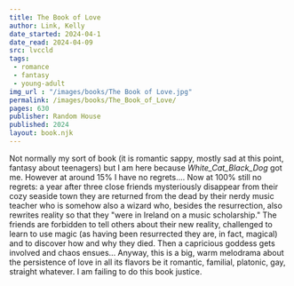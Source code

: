 ```yaml
---
title: The Book of Love
author: Link, Kelly
date_started: 2024-04-1
date_read: 2024-04-09
src: lvccld
tags: 
 - romance
 - fantasy
 - young-adult 
img_url : "/images/books/The Book of Love.jpg"
permalink: /images/books/The_Book_of_Love/
pages: 630
publisher: Random House
published: 2024
layout: book.njk
---
```

Not normally my sort of book (it is romantic sappy, mostly sad at this point, fantasy about teenagers) but I am here because _White_Cat_Black_Dog_ got me.  However at around 15% I have no regrets.... Now at 100% still no regrets: a year after three close friends mysteriously disappear from their cozy seaside town they are returned from the dead by their nerdy music teacher who is somehow also a wizard who, besides the resurrection, also rewrites reality so that they "were in Ireland on a music scholarship." The friends are forbidden to tell others about their new reality, challenged to learn to use magic (as having been resurrected they are, in fact, magical) and to discover how and why they died.  Then a capricious goddess gets involved and chaos ensues...  Anyway, this is a big, warm melodrama about the persistence of love in all its flavors be it romantic, familial, platonic, gay, straight whatever. I am failing to do this book justice.
